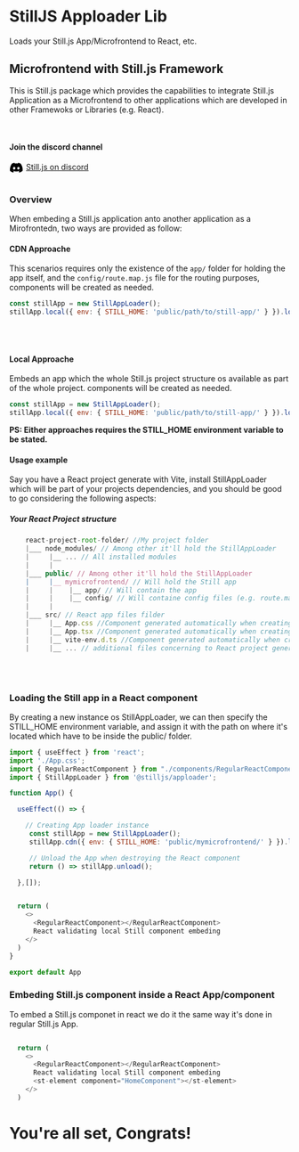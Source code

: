 # StillJS Apploader Lib
Loads your Still.js App/Microfrontend to React, etc. 


## Microfrontend with Still.js Framework

This is Still.js package which provides the capabilities to integrate Still.js Application as a Microfrontend
to other applications which are developed in other Framewoks or Libraries (e.g. React).

<br>

#### Join the discord channel

<a href="https://discord.gg/fUVJRTmQ9f">
<svg xmlns="http://www.w3.org/2000/svg" width="25" style="float: left; padding-right: 5px;" viewBox="0 0 640 512"><!--!Font Awesome Free 6.7.2 by @fontawesome - https://fontawesome.com License - https://fontawesome.com/license/free Copyright 2025 Fonticons, Inc.--><path d="M524.5 69.8a1.5 1.5 0 0 0 -.8-.7A485.1 485.1 0 0 0 404.1 32a1.8 1.8 0 0 0 -1.9 .9 337.5 337.5 0 0 0 -14.9 30.6 447.8 447.8 0 0 0 -134.4 0 309.5 309.5 0 0 0 -15.1-30.6 1.9 1.9 0 0 0 -1.9-.9A483.7 483.7 0 0 0 116.1 69.1a1.7 1.7 0 0 0 -.8 .7C39.1 183.7 18.2 294.7 28.4 404.4a2 2 0 0 0 .8 1.4A487.7 487.7 0 0 0 176 479.9a1.9 1.9 0 0 0 2.1-.7A348.2 348.2 0 0 0 208.1 430.4a1.9 1.9 0 0 0 -1-2.6 321.2 321.2 0 0 1 -45.9-21.9 1.9 1.9 0 0 1 -.2-3.1c3.1-2.3 6.2-4.7 9.1-7.1a1.8 1.8 0 0 1 1.9-.3c96.2 43.9 200.4 43.9 295.5 0a1.8 1.8 0 0 1 1.9 .2c2.9 2.4 6 4.9 9.1 7.2a1.9 1.9 0 0 1 -.2 3.1 301.4 301.4 0 0 1 -45.9 21.8 1.9 1.9 0 0 0 -1 2.6 391.1 391.1 0 0 0 30 48.8 1.9 1.9 0 0 0 2.1 .7A486 486 0 0 0 610.7 405.7a1.9 1.9 0 0 0 .8-1.4C623.7 277.6 590.9 167.5 524.5 69.8zM222.5 337.6c-29 0-52.8-26.6-52.8-59.2S193.1 219.1 222.5 219.1c29.7 0 53.3 26.8 52.8 59.2C275.3 311 251.9 337.6 222.5 337.6zm195.4 0c-29 0-52.8-26.6-52.8-59.2S388.4 219.1 417.9 219.1c29.7 0 53.3 26.8 52.8 59.2C470.7 311 447.5 337.6 417.9 337.6z"/></svg> Still.js on discord
</a>

<br>
<br>

### Overview
When embeding a Still.js application anto another application as a Mirofrontedn, two ways are provided as follow:

#### CDN Approache

This scenarios requires only the existence of the `app/` folder for holding the app itself, and the `config/route.map.js` file for the routing purposes, components will be created as needed.

```js
const stillApp = new StillAppLoader();
stillApp.local({ env: { STILL_HOME: 'public/path/to/still-app/' } }).load();
```

<br><br>

#### Local Approache

Embeds an app which the whole Still.js project structure os available as part of the whole project. components will be created as needed.

```js
const stillApp = new StillAppLoader();
stillApp.local({ env: { STILL_HOME: 'public/path/to/still-app/' } }).load();
```

<b>PS: Either approaches requires the STILL_HOME environment variable to be stated.</b>


#### Usage example
Say you have a React project generate with Vite, install StillAppLoader which will be part of your projects dependencies, and you should be good to go considering the following aspects:
##### Your React Project structure
```js
    react-project-root-folder/ //My project folder
    |___ node_modules/ // Among other it'll hold the StillAppLoader
    |     |__ ... // All installed modules
    |     |
    |___ public/ // Among other it'll hold the StillAppLoader
    |     |__ mymicrofrontend/ // Will hold the Still app
    |     |    |__ app/ // Will contain the app
    |     |    |__ config/ // Will containe config files (e.g. route.map.js, app-setup.js)
    |     |
    |___ src/ // React app files filder
    |     |__ App.css //Component generated automatically when creating project
    |     |__ App.tsx //Component generated automatically when creating project
    |     |__ vite-env.d.ts //Component generated automatically when creating project
    |     |__ ... // additional files concerning to React project generate with Vite
```

<br>
<br>


### Loading the Still app in a React component

By creating a new instance os StillAppLoader, we can then specify the STILL_HOME environment variable, and assign it with the path on where it's located which have to be inside the public/ folder.

```js
import { useEffect } from 'react';
import './App.css';
import { RegularReactComponent } from "./components/RegularReactComponent";
import { StillAppLoader } from '@stilljs/apploader';

function App() {

  useEffect(() => {

    // Creating App loader instance
     const stillApp = new StillAppLoader();
     stillApp.cdn({ env: { STILL_HOME: 'public/mymicrofrontend/' } }).load();

     // Unload the App when destroying the React component
     return () => stillApp.unload();

  },[]);


  return (
    <>
      <RegularReactComponent></RegularReactComponent>
      React validating local Still component embeding
    </>
  )
}

export default App
```



### Embeding Still.js component inside a React App/component

To embed a Still.js componet in react we do it the same way it's done in regular Still.js App.

```js

  return (
    <>
      <RegularReactComponent></RegularReactComponent>
      React validating local Still component embeding
      <st-element component="HomeComponent"></st-element>
    </>
  )

```

# You're all set, Congrats!